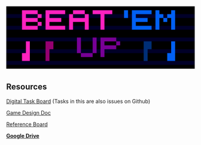 # ![Game Logo](https://github.com/enair3/GWUnityBootcamp2023/blob/2833d256f543aee51b271d6a6cc72afc8b4d6a86/Assets/Art%20Folder/Game%20Title%20Static.png)

## Resources
[Digital Task Board](https://docs.google.com/spreadsheets/d/1VPtQKs_WuKS-Go5zubKT2IOa3L6ZqB79Ji__IZFcENo/edit) (Tasks in this are also issues on Github)

[Game Design Doc](https://docs.google.com/document/d/1Dv5qV5zlA4IQBvIoASIRTXcgUZNqrrYM-zgfCULLFYI/edit)

[Reference Board](https://docs.google.com/presentation/d/1PmG7q6G8-eaDpVaS1ytLZx--NzhkLp2t0_TTwbghm3Y/edit)

[**Google Drive**](https://drive.google.com/drive/u/0/folders/1K0sBcUwZysvgDH8HCV_GJYkz_ldFygVM)
